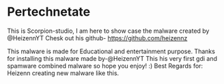 # Pertechnetate
This is Scorpion-studio, I am here to show case the malware created by @HeizennYT
Chesk out his github- https://github.com/heizennz 




This malware is made for Educational and entertainment purpose.
Thanks for installing this malware made by-@HeizennYT
This his very first gdi and spamware combined malware so hope you enjoy! :)
Best Regards for: Heizenn creating new malware like this.
